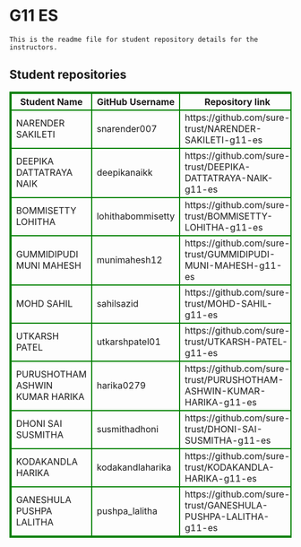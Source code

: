 # G11 ES
    This is the readme file for student repository details for the instructors.
## Student repositories 
<table style="border : 2px solid green; width:100%;">
<tr >
<th style="border : 2px solid green;">Student Name</th>
<th style="border : 2px solid green;">GitHub Username</th>
<th style="border : 2px solid green;">Repository link</th>
</tr>
<tr style="border : 2px solid green;">
<td style="border : 2px solid green;">NARENDER SAKILETI</td> 

<td style="border : 2px solid green;">snarender007</td> 

<td style="border : 2px solid green;">https://github.com/sure-trust/NARENDER-SAKILETI-g11-es</td> 
</tr>

<tr style="border : 2px solid green;">
<td style="border : 2px solid green;">DEEPIKA DATTATRAYA NAIK</td> 

<td style="border : 2px solid green;">deepikanaikk</td> 

<td style="border : 2px solid green;">https://github.com/sure-trust/DEEPIKA-DATTATRAYA-NAIK-g11-es</td> 
</tr>

<tr style="border : 2px solid green;">
<td style="border : 2px solid green;">BOMMISETTY LOHITHA</td> 

<td style="border : 2px solid green;">lohithabommisetty</td> 

<td style="border : 2px solid green;">https://github.com/sure-trust/BOMMISETTY-LOHITHA-g11-es</td> 
</tr>

<tr style="border : 2px solid green;">
<td style="border : 2px solid green;">GUMMIDIPUDI MUNI MAHESH</td> 

<td style="border : 2px solid green;">munimahesh12</td> 

<td style="border : 2px solid green;">https://github.com/sure-trust/GUMMIDIPUDI-MUNI-MAHESH-g11-es</td> 
</tr>

<tr style="border : 2px solid green;">
<td style="border : 2px solid green;">MOHD SAHIL</td> 

<td style="border : 2px solid green;">sahilsazid</td> 

<td style="border : 2px solid green;">https://github.com/sure-trust/MOHD-SAHIL-g11-es</td> 
</tr>

<tr style="border : 2px solid green;">
<td style="border : 2px solid green;">UTKARSH PATEL</td> 

<td style="border : 2px solid green;">utkarshpatel01</td> 

<td style="border : 2px solid green;">https://github.com/sure-trust/UTKARSH-PATEL-g11-es</td> 
</tr>

<tr style="border : 2px solid green;">
<td style="border : 2px solid green;">PURUSHOTHAM ASHWIN KUMAR HARIKA</td> 

<td style="border : 2px solid green;">harika0279</td> 

<td style="border : 2px solid green;">https://github.com/sure-trust/PURUSHOTHAM-ASHWIN-KUMAR-HARIKA-g11-es</td> 
</tr>

<tr style="border : 2px solid green;">
<td style="border : 2px solid green;">DHONI SAI SUSMITHA</td> 

<td style="border : 2px solid green;">susmithadhoni</td> 

<td style="border : 2px solid green;">https://github.com/sure-trust/DHONI-SAI-SUSMITHA-g11-es</td> 
</tr>

<tr style="border : 2px solid green;">
<td style="border : 2px solid green;">KODAKANDLA HARIKA</td> 

<td style="border : 2px solid green;">kodakandlaharika</td> 

<td style="border : 2px solid green;">https://github.com/sure-trust/KODAKANDLA-HARIKA-g11-es</td> 
</tr>

<tr style="border : 2px solid green;">
<td style="border : 2px solid green;">GANESHULA PUSHPA LALITHA</td> 

<td style="border : 2px solid green;">pushpa_lalitha</td> 

<td style="border : 2px solid green;">https://github.com/sure-trust/GANESHULA-PUSHPA-LALITHA-g11-es</td> 
</tr>
